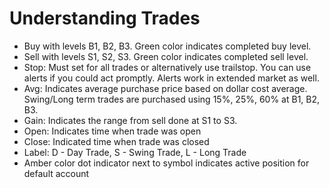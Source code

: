 # Understanding Trades


- Buy with levels B1, B2, B3. Green color indicates completed buy level.
- Sell with levels S1, S2, S3. Green color indicates completed sell level.
- Stop: Must set for all trades or alternatively use trailstop. You can use alerts if you could act promptly. Alerts work in extended market as well.
- Avg: Indicates average purchase price based on dollar cost average. Swing/Long term trades are purchased using 15%, 25%, 60% at B1, B2, B3.
- Gain: Indicates the range from sell done at S1 to S3.
- Open: Indicates time when trade was open
- Close: Indicated time when trade was closed
- Label: D - Day Trade, S - Swing Trade, L - Long Trade
- Amber color dot indicator next to symbol indicates active position for default account


